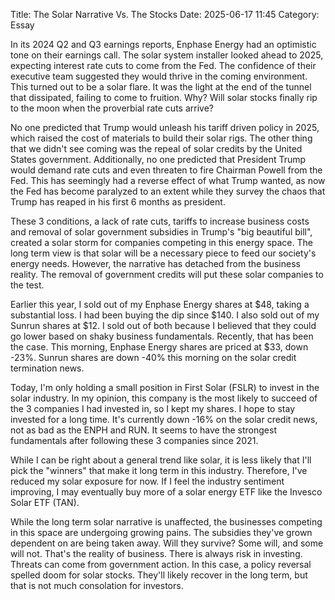 Title: The Solar Narrative Vs. The Stocks 
Date: 2025-06-17 11:45 
Category: Essay

In its 2024 Q2 and Q3 earnings reports, Enphase Energy had an optimistic tone on their earnings call.
The solar system installer looked ahead to 2025, expecting interest rate cuts to come from the Fed. The confidence of their executive team suggested they would thrive in the coming environment. This turned out to be a solar flare. It was the light at the end of the tunnel that dissipated, failing to come to fruition. Why? Will solar stocks finally rip to the moon when the proverbial rate cuts arrive?

No one predicted that Trump would unleash his tariff driven policy in 2025, which raised the cost of materials to build their solar rigs. The other thing that we didn't see coming was the repeal of solar credits by the United States government.
Additionally, no one predicted that President Trump would demand rate cuts and even threaten to fire Chairman Powell from the Fed. This has seemingly had a reverse effect of what Trump wanted, as now the Fed has become paralyzed to an extent 
while they survey the chaos that Trump has reaped in his first 6 months as president.

These 3 conditions, a lack of rate cuts, tariffs to increase business costs and removal of solar government subsidies in Trump's "big beautiful bill", created a solar storm for companies competing in this energy space. The long term view is that solar will be a necessary piece to feed our society's energy needs. However, the narrative has detached from the business reality. The removal of government credits will put these solar companies to the test.

Earlier this year, I sold out of my Enphase Energy shares at $48, taking a substantial loss. I had been buying the dip since $140. I also sold out of my Sunrun shares at $12. I sold out of both because I believed that they could go lower based on shaky business fundamentals. Recently, that has been the case. This morning, Enphase Energy shares are priced at $33, down -23%. Sunrun shares are down -40% this morning on the solar credit termination news. 

Today, I'm only holding a small position in First Solar (FSLR) to invest in the solar industry. In my opinion, this company is the most likely to succeed of the 3 companies I had invested in, so I kept my shares. I hope to stay invested for a long time. It's currently down -16% on the solar credit news, not as bad as the ENPH and RUN. It seems to have the strongest fundamentals after following these 3 companies since 2021.

While I can be right about a general trend like solar, it is less likely that I'll  pick the "winners" that make it long term in this industry. Therefore, I've reduced my solar exposure for now. If I feel the industry sentiment improving, I may eventually buy more of a solar energy ETF like the Invesco Solar ETF (TAN). 

While the long term solar narrative is unaffected, the businesses competing in this space are undergoing growing pains. The subsidies they've grown dependent on are being taken away. Will they survive? Some will, and some will not. That's the reality of business. There is always risk in investing. Threats can come from government action. In this case, a policy reversal spelled doom for solar stocks. They'll likely recover in the long term, but that is not much consolation for investors.





